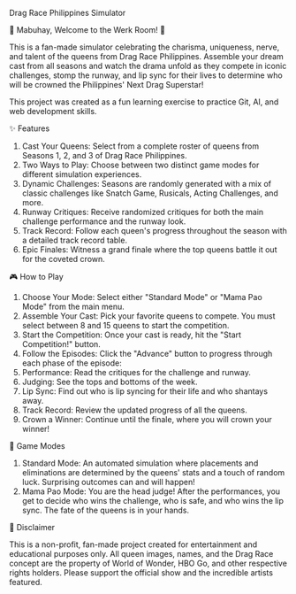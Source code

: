 Drag Race Philippines Simulator

🏁 Mabuhay, Welcome to the Werk Room! 🏁

This is a fan-made simulator celebrating the charisma, uniqueness, nerve, and talent of the queens from Drag Race Philippines. Assemble your dream cast from all seasons and watch the drama unfold as they compete in iconic challenges, stomp the runway, and lip sync for their lives to determine who will be crowned the Philippines' Next Drag Superstar!

This project was created as a fun learning exercise to practice Git, AI, and web development skills.

✨ Features

1. Cast Your Queens: Select from a complete roster of queens from Seasons 1, 2, and 3 of Drag Race Philippines.
2. Two Ways to Play: Choose between two distinct game modes for different simulation experiences.
3. Dynamic Challenges: Seasons are randomly generated with a mix of classic challenges like Snatch Game, Rusicals, Acting Challenges, and more.
4. Runway Critiques: Receive randomized critiques for both the main challenge performance and the runway look.
5. Track Record: Follow each queen's progress throughout the season with a detailed track record table.
6. Epic Finales: Witness a grand finale where the top queens battle it out for the coveted crown.

🎮 How to Play

1. Choose Your Mode: Select either "Standard Mode" or "Mama Pao Mode" from the main menu.
2. Assemble Your Cast: Pick your favorite queens to compete. You must select between 8 and 15 queens to start the competition.
3. Start the Competition: Once your cast is ready, hit the "Start Competition!" button.
4. Follow the Episodes: Click the "Advance" button to progress through each phase of the episode:
5. Performance: Read the critiques for the challenge and runway.
6. Judging: See the tops and bottoms of the week.
7. Lip Sync: Find out who is lip syncing for their life and who shantays away.
8. Track Record: Review the updated progress of all the queens.
9. Crown a Winner: Continue until the finale, where you will crown your winner!

👑 Game Modes

1. Standard Mode: An automated simulation where placements and eliminations are determined by the queens' stats and a touch of random luck. Surprising outcomes can and will happen!
2. Mama Pao Mode: You are the head judge! After the performances, you get to decide who wins the challenge, who is safe, and who wins the lip sync. The fate of the queens is in your hands.

📝 Disclaimer

This is a non-profit, fan-made project created for entertainment and educational purposes only. All queen images, names, and the Drag Race concept are the property of World of Wonder, HBO Go, and other respective rights holders. Please support the official show and the incredible artists featured.
